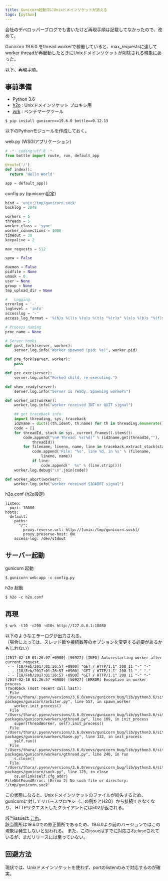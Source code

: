 ```yaml
---
title: Gunicorn起動中にUnixドメインソケットが消える
tags: [python]
---
```


会社のデベロッパーブログでも書いたけど再現手順は記載してなかったので、改めて。

Gunicorn 19.6.0 をthread workerで稼働していると、max_requestsに達してworker threadが再起動したときにUnixドメインソケットが削除される現象にあった。

以下、再現手順。   


## 事前準備

- Python 3.6
- [h2o](https://github.com/h2o/h2o)  : Unixドメインソケット プロキシ用
- [wrk](https://github.com/wg/wrk)  : ベンチマークツール

```
$ pip install gunicorn==19.6.0 bottle==0.12.13
```

以下のPythonモジュールを作成しておく。

web.py
(WSGIアプリケーション)

```python
# -*- coding:utf-8 -*-
from bottle import route, run, default_app

@route('/')
def index():
  return 'Hello World'

app = default_app()
```


config.py
(gunicorn設定)

```python
bind = 'unix:/tmp/gunicorn.sock'
backlog = 2048

workers = 5
threads = 5
worker_class = 'sync'
worker_connections = 1000
timeout = 30
keepalive = 2

max_requests = 512

spew = False

daemon = False
pidfile = None
umask = 0
user = None
group = None
tmp_upload_dir = None

#   Logging
errorlog = '-'
loglevel = 'info'
accesslog = '-'
access_log_format = '%(h)s %(l)s %(u)s %(t)s "%(r)s" %(s)s %(b)s "%(f)s" "%(a)s"'

# Process naming
proc_name = None

# Server hooks
def post_fork(server, worker):
    server.log.info("Worker spawned (pid: %s)", worker.pid)

def pre_fork(server, worker):
    pass

def pre_exec(server):
    server.log.info("Forked child, re-executing.")

def when_ready(server):
    server.log.info("Server is ready. Spawning workers")

def worker_int(worker):
    worker.log.info("worker received INT or QUIT signal")

    ## get traceback info
    import threading, sys, traceback
    id2name = dict([(th.ident, th.name) for th in threading.enumerate()])
    code = []
    for threadId, stack in sys._current_frames().items():
        code.append("\n# Thread: %s(%d)" % (id2name.get(threadId,""),
            threadId))
        for filename, lineno, name, line in traceback.extract_stack(stack):
            code.append('File: "%s", line %d, in %s' % (filename,
                lineno, name))
            if line:
                code.append("  %s" % (line.strip()))
    worker.log.debug("\n".join(code))

def worker_abort(worker):
    worker.log.info("worker received SIGABRT signal")
```


h2o.conf
(h2o設定)

```
listen:
  port: 18080
hosts:
  default:
    paths:
      "/":
        proxy.reverse.url: http://[unix:/tmp/gunicorn.sock]/
        proxy.preserve-host: ON
    access-log: /dev/stdout
```


## サーバー起動


gunicorn 起動

```
$ gunicorn web:app -c config.py
```


h2o 起動

```
$ h2o -c h2o.conf
```


## 再現

```
$ wrk -t10 -c200 -d10s http://127.0.0.1:18080
```

以下のようなエラーログが出力される。   
（場合によっては、スレッド数や接続数等のオプションを変更する必要があるかもしれない）

```
[2017-02-18 01:26:57 +0900] [56927] [INFO] Autorestarting worker after current request.
 - - [18/Feb/2017:01:26:57 +0900] "GET / HTTP/1.1" 200 11 "-" "-"
 - - [18/Feb/2017:01:26:57 +0900] "GET / HTTP/1.1" 200 11 "-" "-"
 - - [18/Feb/2017:01:26:57 +0900] "GET / HTTP/1.1" 200 11 "-" "-"
[2017-02-18 01:26:57 +0900] [56927] [ERROR] Exception in worker process
Traceback (most recent call last):
  File "/Users/thara/.pyenv/versions/3.6.0/envs/gunicorn_bug/lib/python3.6/site-packages/gunicorn/arbiter.py", line 557, in spawn_worker
    worker.init_process()
  File "/Users/thara/.pyenv/versions/3.6.0/envs/gunicorn_bug/lib/python3.6/site-packages/gunicorn/workers/gthread.py", line 109, in init_process
    super(ThreadWorker, self).init_process()
  File "/Users/thara/.pyenv/versions/3.6.0/envs/gunicorn_bug/lib/python3.6/site-packages/gunicorn/workers/base.py", line 132, in init_process
    self.run()
  File "/Users/thara/.pyenv/versions/3.6.0/envs/gunicorn_bug/lib/python3.6/site-packages/gunicorn/workers/gthread.py", line 240, in run
    s.close()
  File "/Users/thara/.pyenv/versions/3.6.0/envs/gunicorn_bug/lib/python3.6/site-packages/gunicorn/sock.py", line 123, in close
    os.unlink(self.cfg_addr)
FileNotFoundError: [Errno 2] No such file or directory: '/tmp/gunicorn.sock'
```

この状態になると、Unixドメインソケットのファイルが紛失するため、gunicornに対してリバースプロキシ（この例だとH2O）から接続できなくなり、
HTTPリクエストしたクライアントには502が返される。

該当issueは [これ](https://github.com/benoitc/gunicorn/issues/1298)。   
該当箇所は19.6.0での修正箇所であるため、19.6.0より前のバージョンではこの現象は発生しないと思われる。
また、このissueはすでに対応されcloseされているが、まだリリースには至っていない。


## 回避方法

現状では、Unixドメインソケットを使わず、portのlistenのみで対応するのが確実。
